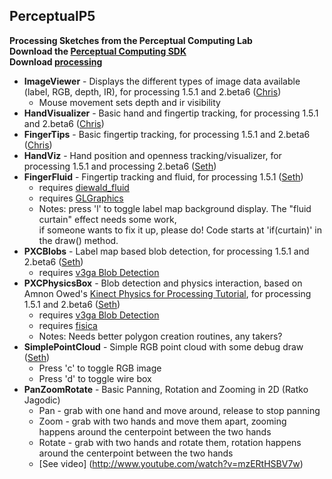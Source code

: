 PerceptualP5 
------------
<b>Processing Sketches from the Perceptual Computing Lab<br>
Download the [Perceptual Computing SDK](http://software.intel.com/en-us/vcsource/tools/perceptual-computing-sdk)<br/>
Download [processing](http://processing.org)</b>

* <b>ImageViewer</b> - Displays the different types of image data available (label, RGB, depth, IR), for processing 1.5.1 and 2.beta6 ([Chris](http://twitter.com/_ChrisRojas_))
  * Mouse movement sets depth and ir visibility
* <b>HandVisualizer</b> - Basic hand and fingertip tracking, for processing 1.5.1 and 2.beta6 ([Chris](http://twitter.com/_ChrisRojas_))
* <b>FingerTips</b> - Basic fingertip tracking, for processing 1.5.1 and 2.beta6 ([Chris](http://twitter.com/_ChrisRojas_))
* <b>HandViz</b> - Hand position and openness tracking/visualizer, for processing 1.5.1 and processing 2.beta6 ([Seth](http://twitter.com/djTomServo))
* <b>FingerFluid</b> - Fingertip tracking and fluid, for processing 1.5.1  ([Seth](http://twitter.com/djTomServo))
  * requires [diewald_fluid](http://thomasdiewald.com/blog/?p=95)
  * requires [GLGraphics](http://glgraphics.sourceforge.net/)
  * Notes: press 'l' to toggle label map background display.  The "fluid curtain" effect needs some work,<br/>if someone wants to fix it up, please do!  Code starts at 'if(curtain)' in the draw() method.
* <b>PXCBlobs</b> - Label map based blob detection, for processing 1.5.1 and 2.beta6 ([Seth](http://twitter.com/djTomServo))
  * requires [v3ga Blob Detection](http://www.v3ga.net/processing/BlobDetection/)
* <b>PXCPhysicsBox</b> - Blob detection and physics interaction, based on Amnon Owed's [Kinect Physics for Processing Tutorial](http://www.creativeapplications.net/processing/kinect-physics-tutorial-for-processing/), for processing 1.5.1 and 2.beta6 ([Seth](http://twitter.com/djTomServo))
  * requires [v3ga Blob Detection](http://www.v3ga.net/processing/BlobDetection/)
  * requires [fisica](http://www.ricardmarxer.com/fisica/)
  * Notes: Needs better polygon creation routines, any takers?
* <b>SimplePointCloud</b> - Simple RGB point cloud with some debug draw ([Seth](http://twitter.com/djTomServo))
  * Press 'c' to toggle RGB image
  * Press 'd' to toggle wire box
* <b>PanZoomRotate</b> - Basic Panning, Rotation and Zooming in 2D (Ratko Jagodic)
  * Pan - grab with one hand and move around, release to stop panning
  * Zoom - grab with two hands and move them apart, zooming happens around the centerpoint between the two hands
  * Rotate - grab with two hands and rotate them, rotation happens around the centerpoint between the two hands
  * [See video] (http://www.youtube.com/watch?v=mzERtHSBV7w)
